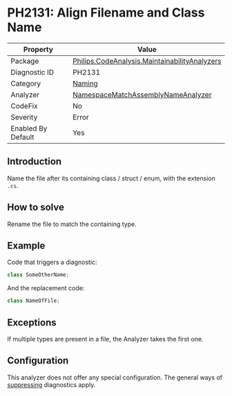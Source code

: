 # PH2131: Align Filename and Class Name

| Property | Value  |
|--|--|
| Package | [Philips.CodeAnalysis.MaintainabilityAnalyzers](https://www.nuget.org/packages/Philips.CodeAnalysis.MaintainabilityAnalyzers) |
| Diagnostic ID | PH2131 |
| Category  | [Naming](../Naming.md) |
| Analyzer | [NamespaceMatchAssemblyNameAnalyzer](https://github.com/philips-software/roslyn-analyzers/blob/main/Philips.CodeAnalysis.MaintainabilityAnalyzers/Naming/AlignFilenameAndClassNameAnalyzer.cs)
| CodeFix  | No |
| Severity | Error |
| Enabled By Default | Yes |

## Introduction

Name the file after its containing class / struct / enum, with the extension `.cs`. 

## How to solve

Rename the file to match the containing type.

## Example

Code that triggers a diagnostic:
``` cs
class SomeOtherName;
```

And the replacement code:
``` cs
class NameOfFile;
```
## Exceptions

If multiple types are present in a file, the Analyzer takes the first one.

## Configuration

This analyzer does not offer any special configuration. The general ways of [suppressing](https://learn.microsoft.com/en-us/dotnet/fundamentals/code-analysis/suppress-warnings) diagnostics apply.